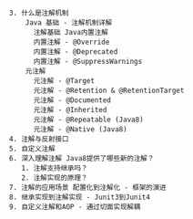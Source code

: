      3. 什么是注解机制
         Java 基础 - 注解机制详解 
           注解基础 Java内置注解 
           内置注解 - @Override 
           内置注解 - @Deprecated 
           内置注解 - @SuppressWarnings 
         元注解 
           元注解 - @Target 
           元注解 - @Retention & @RetentionTarget 
           元注解 - @Documented 
           元注解 - @Inherited 
           元注解 - @Repeatable (Java8) 
           元注解 - @Native (Java8) 
     4. 注解与反射接口 
     5. 自定义注解 
     6. 深入理解注解 Java8提供了哪些新的注解？ 
        1. 注解支持继承吗？ 
        2. 注解实现的原理？ 
     7. 注解的应用场景 配置化到注解化 - 框架的演进 
     8. 继承实现到注解实现 - Junit3到Junit4 
     9. 自定义注解和AOP - 通过切面实现解耦